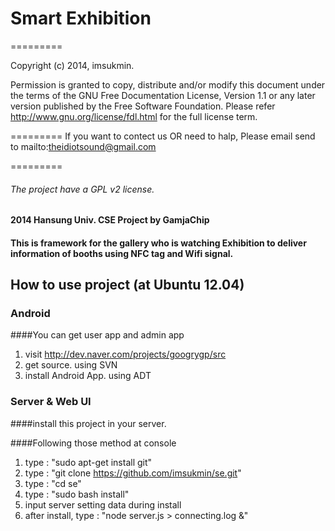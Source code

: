 # Smart Exhibition
=========

Copyright (c) 2014, imsukmin.

Permission is granted to copy, distribute and/or modify this document under the terms of the GNU Free Documentation License, Version 1.1 or any later version published by the Free Software Foundation. Please refer http://www.gnu.org/license/fdl.html for the full license term.

=========
If you want to contect us OR need to halp, Please email send to mailto:theidiotsound@gmail.com

=========
###### The project have a GPL v2 license.

#### 2014 Hansung Univ. CSE Project by GamjaChip

#### This is framework for the gallery who is watching Exhibition to deliver information of booths using NFC tag and Wifi signal.

## How to use project (at Ubuntu 12.04)

### Android 

####You can get user app and admin app

1. visit http://dev.naver.com/projects/googrygp/src
2. get source. using SVN
3. install Android App. using ADT

### Server & Web UI

####install this project in your server.

####Following those method at console

1. type : "sudo apt-get install git"
2. type : "git clone https://github.com/imsukmin/se.git"
3. type : "cd se"
4. type : "sudo bash install"
5. input server setting data during install
6. after install, type : "node server.js > connecting.log &"
